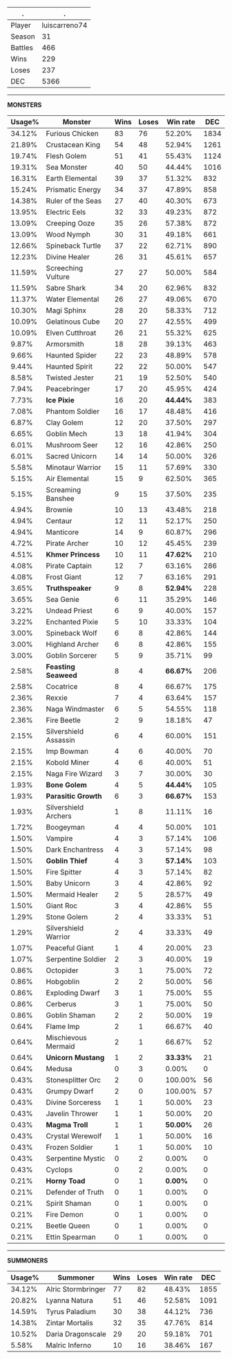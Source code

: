 .|.
|-|-
Player|luiscarreno74
Season|31
Battles|466
Wins|229
Loses|237
DEC|5366

---
**MONSTERS**

Usage%|Monster|Wins|Loses|Win rate|DEC|
-|-|-|-|-|-|
34.12%|Furious Chicken|83|76|52.20%|1834|
21.89%|Crustacean King|54|48|52.94%|1261|
19.74%|Flesh Golem|51|41|55.43%|1124|
19.31%|Sea Monster|40|50|44.44%|1016|
16.31%|Earth Elemental|39|37|51.32%|832|
15.24%|Prismatic Energy|34|37|47.89%|858|
14.38%|Ruler of the Seas|27|40|40.30%|673|
13.95%|Electric Eels|32|33|49.23%|872|
13.09%|Creeping Ooze|35|26|57.38%|872|
13.09%|Wood Nymph|30|31|49.18%|661|
12.66%|Spineback Turtle|37|22|62.71%|890|
12.23%|Divine Healer|26|31|45.61%|657|
11.59%|Screeching Vulture|27|27|50.00%|584|
11.59%|Sabre Shark|34|20|62.96%|832|
11.37%|Water Elemental|26|27|49.06%|670|
10.30%|Magi Sphinx|28|20|58.33%|712|
10.09%|Gelatinous Cube|20|27|42.55%|499|
10.09%|Elven Cutthroat|26|21|55.32%|625|
9.87%|Armorsmith|18|28|39.13%|463|
9.66%|Haunted Spider|22|23|48.89%|578|
9.44%|Haunted Spirit|22|22|50.00%|547|
8.58%|Twisted Jester|21|19|52.50%|540|
7.94%|Peacebringer|17|20|45.95%|424|
7.73%|**Ice Pixie**|16|20|**44.44%**|383|
7.08%|Phantom Soldier|16|17|48.48%|416|
6.87%|Clay Golem|12|20|37.50%|297|
6.65%|Goblin Mech|13|18|41.94%|304|
6.01%|Mushroom Seer|12|16|42.86%|250|
6.01%|Sacred Unicorn|14|14|50.00%|326|
5.58%|Minotaur Warrior|15|11|57.69%|330|
5.15%|Air Elemental|15|9|62.50%|365|
5.15%|Screaming Banshee|9|15|37.50%|235|
4.94%|Brownie|10|13|43.48%|218|
4.94%|Centaur|12|11|52.17%|250|
4.94%|Manticore|14|9|60.87%|296|
4.72%|Pirate Archer|10|12|45.45%|239|
4.51%|**Khmer Princess**|10|11|**47.62%**|210|
4.08%|Pirate Captain|12|7|63.16%|286|
4.08%|Frost Giant|12|7|63.16%|291|
3.65%|**Truthspeaker**|9|8|**52.94%**|228|
3.65%|Sea Genie|6|11|35.29%|146|
3.22%|Undead Priest|6|9|40.00%|157|
3.22%|Enchanted Pixie|5|10|33.33%|104|
3.00%|Spineback Wolf|6|8|42.86%|144|
3.00%|Highland Archer|6|8|42.86%|155|
3.00%|Goblin Sorcerer|5|9|35.71%|99|
2.58%|**Feasting Seaweed**|8|4|**66.67%**|206|
2.58%|Cocatrice|8|4|66.67%|175|
2.36%|Rexxie|7|4|63.64%|157|
2.36%|Naga Windmaster|6|5|54.55%|118|
2.36%|Fire Beetle|2|9|18.18%|47|
2.15%|Silvershield Assassin|6|4|60.00%|151|
2.15%|Imp Bowman|4|6|40.00%|70|
2.15%|Kobold Miner|4|6|40.00%|51|
2.15%|Naga Fire Wizard|3|7|30.00%|30|
1.93%|**Bone Golem**|4|5|**44.44%**|105|
1.93%|**Parasitic Growth**|6|3|**66.67%**|153|
1.93%|Silvershield Archers|1|8|11.11%|16|
1.72%|Boogeyman|4|4|50.00%|101|
1.50%|Vampire|4|3|57.14%|106|
1.50%|Dark Enchantress|4|3|57.14%|98|
1.50%|**Goblin Thief**|4|3|**57.14%**|103|
1.50%|Fire Spitter|4|3|57.14%|82|
1.50%|Baby Unicorn|3|4|42.86%|92|
1.50%|Mermaid Healer|2|5|28.57%|49|
1.50%|Giant Roc|3|4|42.86%|55|
1.29%|Stone Golem|2|4|33.33%|51|
1.29%|Silvershield Warrior|2|4|33.33%|49|
1.07%|Peaceful Giant|1|4|20.00%|23|
1.07%|Serpentine Soldier|2|3|40.00%|19|
0.86%|Octopider|3|1|75.00%|72|
0.86%|Hobgoblin|2|2|50.00%|56|
0.86%|Exploding Dwarf|3|1|75.00%|55|
0.86%|Cerberus|3|1|75.00%|50|
0.86%|Goblin Shaman|2|2|50.00%|19|
0.64%|Flame Imp|2|1|66.67%|40|
0.64%|Mischievous Mermaid|2|1|66.67%|52|
0.64%|**Unicorn Mustang**|1|2|**33.33%**|21|
0.64%|Medusa|0|3|0.00%|0|
0.43%|Stonesplitter Orc|2|0|100.00%|56|
0.43%|Grumpy Dwarf|2|0|100.00%|57|
0.43%|Divine Sorceress|1|1|50.00%|23|
0.43%|Javelin Thrower|1|1|50.00%|20|
0.43%|**Magma Troll**|1|1|**50.00%**|26|
0.43%|Crystal Werewolf|1|1|50.00%|16|
0.43%|Frozen Soldier|1|1|50.00%|10|
0.43%|Serpentine Mystic|0|2|0.00%|0|
0.43%|Cyclops|0|2|0.00%|0|
0.21%|**Horny Toad**|0|1|**0.00%**|0|
0.21%|Defender of Truth|0|1|0.00%|0|
0.21%|Spirit Shaman|0|1|0.00%|0|
0.21%|Fire Demon|0|1|0.00%|0|
0.21%|Beetle Queen|0|1|0.00%|0|
0.21%|Ettin Spearman|0|1|0.00%|0|

---
**SUMMONERS**

Usage%|Summoner|Wins|Loses|Win rate|DEC|
-|-|-|-|-|-|
34.12%|Alric Stormbringer|77|82|48.43%|1855|
20.82%|Lyanna Natura|51|46|52.58%|1091|
14.59%|Tyrus Paladium|30|38|44.12%|736|
14.38%|Zintar Mortalis|32|35|47.76%|814|
10.52%|Daria Dragonscale|29|20|59.18%|701|
5.58%|Malric Inferno|10|16|38.46%|167|
